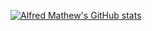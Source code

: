[![Alfred Mathew's GitHub stats](https://github-readme-stats.vercel.app/api?username=jhonboy121&theme=merko)](https://github.com/anuraghazra/github-readme-stats)
